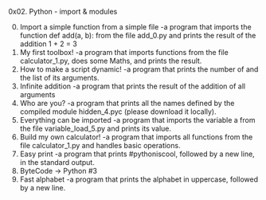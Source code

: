 0x02. Python - import & modules

0. Import a simple function from a simple file
-a program that imports the function def add(a, b): from the file add_0.py and prints the result of the addition 1 + 2 = 3
1. My first toolbox!
-a program that imports functions from the file calculator_1.py, does some Maths, and prints the result.
2. How to make a script dynamic!
-a program that prints the number of and the list of its arguments.
3. Infinite addition
-a program that prints the result of the addition of all arguments
4. Who are you?
-a program that prints all the names defined by the compiled module hidden_4.pyc (please download it locally).
5. Everything can be imported
-a program that imports the variable a from the file variable_load_5.py and prints its value.
6. Build my own calculator!
-a program that imports all functions from the file calculator_1.py and handles basic operations.
7. Easy print
-a program that prints #pythoniscool, followed by a new line, in the standard output.
8. ByteCode -> Python #3
9. Fast alphabet
-a program that prints the alphabet in uppercase, followed by a new line.
